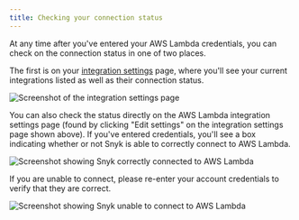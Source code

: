 ```yaml
---
title: Checking your connection status
---
```

At any time after you've entered your AWS Lambda credentials, you can check on the connection status in one of two places. 

The first is on your [integration settings](https://snyk.io/org/snyk/manage/integrations) page, where you'll see your current integrations listed as well as their connection status.

![Screenshot of the integration settings page](http://res.cloudinary.com/snyk/image/upload/c_scale,w_auto,q_auto/v1493173707/serverless-docs/integration-settings.png)

You can also check the status directly on the AWS Lambda integration settings  page (found by clicking "Edit settings" on the integration settings page shown above). If you've entered credentials, you'll see a box indicating whether or not Snyk is able to correctly connect to AWS Lambda.

![Screenshot showing Snyk correctly connected to AWS Lambda](http://res.cloudinary.com/snyk/image/upload/c_scale,w_auto,q_auto/v1493156678/serverless-docs/aws-connected.png)


If you are unable to connect, please re-enter your account credentials to verify that they are correct.

![Screenshot showing Snyk unable to connect to AWS Lambda](http://res.cloudinary.com/snyk/image/upload/c_scale,w_auto,q_auto/v1493156678/serverless-docs/aws-cant-connect.png)